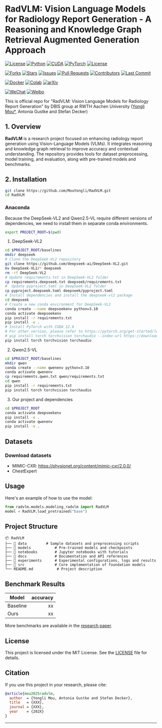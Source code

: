 # RadVLM: Vision Language Models for Radiology Report Generation - A Reasoning and Knowledge Graph Retrieval Augmented Generation Approach 

[![License](https://img.shields.io/badge/license-MIT-blue.svg)](LICENSE)
[![Python](https://img.shields.io/badge/Python-3.10%2B-blue.svg)](https://www.python.org/)
[![CUDA](https://img.shields.io/badge/CUDA-12.4-green)](https://developer.nvidia.com/cuda-downloads)
[![PyTorch](https://img.shields.io/badge/PyTorch-2.5.0-red)](https://pytorch.org/get-started/locally/)
[![License](https://img.shields.io/badge/license-MIT-blue.svg)](LICENSE)

[![Forks](https://img.shields.io/github/forks/MouYongli/RadVLM?style=social)](https://github.com/MouYongli/RadVLM/network/members)
[![Stars](https://img.shields.io/github/stars/MouYongli/RadVLM?style=social)](https://github.com/MouYongli/RadVLM/stargazers)
[![Issues](https://img.shields.io/github/issues/MouYongli/RadVLM)](https://github.com/MouYongli/RadVLM/issues)
[![Pull Requests](https://img.shields.io/github/issues-pr/MouYongli/RadVLM)](https://github.com/MouYongli/RadVLM/pulls)
[![Contributors](https://img.shields.io/github/contributors/MouYongli/RadVLM)](https://github.com/MouYongli/RadVLM/graphs/contributors)
[![Last Commit](https://img.shields.io/github/last-commit/MouYongli/RadVLM)](https://github.com/MouYongli/RadVLM/commits/main)
<!-- [![Build Status](https://img.shields.io/github/actions/workflow/status/MouYongli/RadVLM/ci.yml)](https://github.com/MouYongli/RadVLM/actions)
[![Code Quality](https://img.shields.io/lgtm/grade/python/g/MouYongli/RadVLM.svg?logo=lgtm&logoWidth=18)](https://lgtm.com/projects/g/MouYongli/RadVLM/context:python) -->

[![Docker](https://img.shields.io/badge/Docker-Supported-blue)](https://hub.docker.com/r/YOUR_DOCKER_IMAGE)
[![Colab](https://img.shields.io/badge/Open%20in-Colab-yellow)](https://colab.research.google.com/github/YOUR_GITHUB_USERNAME/YOUR_REPO_NAME/blob/main/notebooks/demo.ipynb)
[![arXiv](https://img.shields.io/badge/arXiv-XXXX.XXXXX-b31b1b.svg)](https://arxiv.org/abs/XXXX.XXXXX)


[![WeChat](https://img.shields.io/badge/WeChat-公众号名称-green)](https://your-wechat-link.com)
[![Weibo](https://img.shields.io/badge/Weibo-关注-red)](https://weibo.com/YOUR_WEIBO_LINK)
<!-- [![Discord](https://img.shields.io/discord/YOUR_DISCORD_SERVER_ID?label=Discord&logo=discord&color=5865F2)](https://discord.gg/YOUR_INVITE_LINK) -->
<!-- [![Twitter](https://img.shields.io/twitter/follow/YOUR_TWITTER_HANDLE?style=social)](https://twitter.com/YOUR_TWITTER_HANDLE) -->



This is official repo for "RadVLM: Vision Language Models for Radiology Report Generation" by DBIS group at RWTH Aachen University
([Yongli Mou*](mou@dbis.rwth-aachen.de), Antonia Gustke and Stefan Decker)

## 1. Overview

**RadVLM** is a research project focused on enhancing radiology report generation using Vision-Language Models (VLMs). It integrates reasoning and knowledge graph retrieval to improve accuracy and contextual understanding. The repository provides tools for dataset preprocessing, model training, and evaluation, along with pre-trained models and benchmarks.

## 2. Installation

```bash
git clone https://github.com/MouYongli/RadVLM.git
cd RadVLM
```

### Anaconda

Because the DeepSeek-VL2 and Qwen2.5-VL require different versions of dependencies, we need to install them in separate conda environments.

```bash
export PROJECT_ROOT=$(pwd)
```

1. DeepSeek-VL2
```bash
cd $PROJECT_ROOT/baselines
mkdir deepseek
# Clone the DeepSeek-VL2 repository
git clone https://github.com/deepseek-ai/DeepSeek-VL2.git
mv DeepSeek-VL2/* deepseek
rm -rf DeepSeek-VL2
# Update requirements.txt in DeepSeek-VL2 folder
cp requirements.deepseek.txt deepseek/requirements.txt
#  Update pyproject.toml in DeepSeek-VL2 folder
cp pyproject.deepseek.toml deepseek/pyproject.toml
# Install dependencies and install the deepseek-vl2 package
cd deepseek
# Create a new conda environment for DeepSeek-VL2
conda create --name deepseekenv python=3.10
conda activate deepseekenv
pip install -r requirements.txt
pip install -e .
# Install PyTorch with CUDA 12.6
# For other version, please refer to https://pytorch.org/get-started/locally, for example:
# pip install torch torchvision torchaudio --index-url https://download.pytorch.org/whl/cu128
pip install torch torchvision torchaudio 
```

2. Qwen2.5-VL

```bash
cd $PROJECT_ROOT/baselines
mkdir qwen
conda create --name qwenenv python=3.10
conda activate qwenenv
cp requirements.qwen.txt qwen/requirements.txt
cd qwen
pip install -r requirements.txt
pip install torch torchvision torchaudio
```

3. Our project and dependencies
```bash
cd $PROJECT_ROOT
conda activate deepseekenv
pip install -e .
conda activate qwenenv
pip install -e .
```

## Datasets

### Download datasets

- MIMIC-CXR: https://physionet.org/content/mimic-cxr/2.0.0/
- ChestExpert







## Usage

Here's an example of how to use the model:

```python
from radvlm.models.modeling_radvlm import RadVLM
model = RadVLM.load_pretrained("base")
```

## Project Structure
```
📦 RadVLM
├── 📁 data         # Sample datasets and preprocessing scripts
├── 📁 models           # Pre-trained models and checkpoints
├── 📁 notebooks        # Jupyter notebooks with tutorials
├── 📁 docs             # Documentation and API references
├── 📁 experiments      # Experimental configurations, logs and results
├── 📁 src              # Core implementation of foundation models
└── README.md           # Project description
```

## Benchmark Results

| Model        | accuracy |
|--------------|-------:|
| Baseline | xx     |  
| Ours | xx     | 
More benchmarks are available in the [research paper](https://your-project-website.com/paper).


## License

This project is licensed under the MIT License. See the [LICENSE](LICENSE) file for details.


## Citation

If you use this project in your research, please cite:
```bibtex
@article{mou2025radvlm,
  author  = {Yongli Mou, Antonia Gustke and Stefan Decker},
  title   = {XXX},
  journal = {XXX},
  year    = {202X}
}
```

---
<!-- ---Developed by **Your Name** | [LinkedIn](https://linkedin.com/in/YOURNAME) | [Twitter](https://twitter.com/YOURHANDLE) -->
